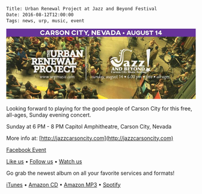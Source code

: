     Title: Urban Renewal Project at Jazz and Beyond Festival
    Date: 2016-08-12T12:00:00
    Tags: news, urp, music, event

<img src="/img/blog/2016/08/12/urban-renewal-project-at-jazz-and-beyond-festival/urban-renewal-project-at-jazz-and-beyond-festival-banner.jpg"
     alt="Urban Renewal Project at Jazz and Beyond Carson City Music Festival banner" 
     href="/blog/2016/08/12/urban-renewal-project-at-jazz-and-beyond-festival"
     class="img-float-left img-urp-banner">

<!-- more -->

Looking forward to playing for the good people of Carson City for this free,
all-ages, Sunday evening concert.

Sunday at 6 PM - 8 PM
Capitol Amphitheatre, Carson City, Nevada

More info at: [http://jazzcarsoncity.com](http://jazzcarsoncity.com)

[Facebook Event]

[Like us] • [Follow us] • [Watch us]

Go grab the newest album on all your favorite services and formats!

[iTunes] • [Amazon CD] • [Amazon MP3] • [Spotify]

[Urban Renewal Project]: http://urpmusic.com
[Facebook Event]: https://www.facebook.com/events/1909013512658535/
[Like us]: http://www.fb.com/urpmusic
[Follow us]: http://www.twitter.com/urpmusic
[Watch us]: http://www.youtube.com/urpmusic
[iTunes]: https://itunes.apple.com/us/album/local-legend/id910942147
[Amazon CD]: http://www.amazon.com/Local-Legend-Urban-Renewal-Project/dp/B00N9T391G
[Amazon MP3]: http://www.amazon.com/Local-Legend-Urban-Renewal-Project/dp/B00MWSOD6A
[Spotify]: https://play.spotify.com/album/6RtF0ZRBGIaqVC9imEo1BR
